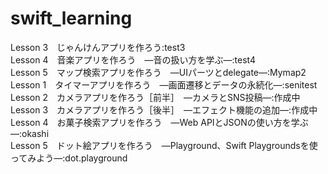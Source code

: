# swift_learning

Lesson 3　じゃんけんアプリを作ろう:test3  
Lesson 4　音楽アプリを作ろう　―音の扱い方を学ぶ―:test4  
Lesson 5　マップ検索アプリを作ろう　―UIパーツとdelegate―:Mymap2  
Lesson 1　タイマーアプリを作ろう　―画面遷移とデータの永続化―:senitest  
Lesson 2　カメラアプリを作ろう［前半］　―カメラとSNS投稿―:作成中  
Lesson 3　カメラアプリを作ろう［後半］　―エフェクト機能の追加―:作成中  
Lesson 4　お菓子検索アプリを作ろう　―Web APIとJSONの使い方を学ぶ―:okashi  
Lesson 5　ドット絵アプリを作ろう　―Playground、Swift Playgroundsを使ってみよう―:dot.playground  
